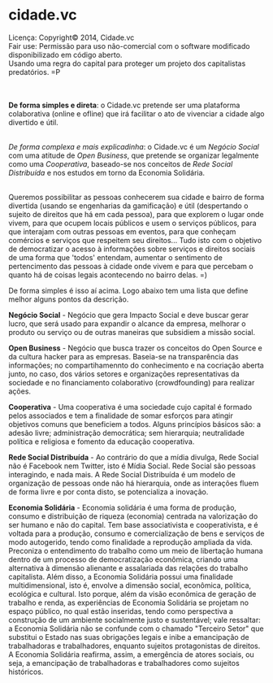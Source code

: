 cidade.vc
=========

<span>Licença: Copyright© 2014, Cidade.vc</span><br/>
<span>Fair use: Permissão para uso não-comercial com o software modificado disponibilizado em código aberto.</span><br/>
<span>Usando uma regra do capital para proteger um projeto dos capitalistas predatórios. =P</span>
<br/><br/><br/>

<span>

<b>De forma simples e direta</b>: o Cidade.vc pretende ser uma plataforma colaborativa (online e ofline) que irá facilitar o ato de vivenciar a cidade algo divertido e útil.<br/><br/>

<i>De forma complexa e mais explicadinha</i>: o Cidade.vc é um <i>Negócio Social</i> com uma atitude de <i>Open Business</i>, que pretende se organizar legalmente como uma <i>Cooperativa</i>, baseado-se nos conceitos de <i>Rede Social Distribuída</i> e nos estudos em torno da Economia Solidária.<br/><br/>

Queremos possibilitar as pessoas conhecerem sua cidade e bairro de forma divertida (usando se engenharias da gamificação) e útil (despertando o sujeito de direitos que há em cada pessoa), para que explorem o lugar onde vivem, para que ocupem locais públicos e usem o serviços públicos, para que interajam com outras pessoas em eventos, para que conheçam comércios e serviços que respeitem seu direitos... Tudo isto com o objetivo de democratizar o acesso à informações sobre serviços e direitos sociais de uma forma que 'todos' entendam, aumentar o sentimento de pertencimento das pessoas à cidade onde vivem e para que percebam o quanto há de coisas legais acontecendo no bairro delas. =)<br/>

De forma simples é isso aí acima. Logo abaixo tem uma lista que define melhor alguns pontos da descrição.
</span>

<span>

<b>Negócio Social</b> - Negócio que gera Impacto Social e deve buscar gerar lucro, que será usado para expandir o alcance da empresa, melhorar o produto ou serviço ou de outras maneiras que subsidiem a missão social.<br/>

<b>Open Business</b> - Negócio que busca trazer os conceitos do Open Source e da cultura hacker para as empresas. Baseia-se na transparência das informações; no compartihamennto do conhecimento e na cocriação aberta junto, no caso, dos vários setores e organizações representativas da sociedade e no financiamento colaborativo (crowdfounding) para realizar ações.<br/>

<b>Cooperativa</b> - Uma cooperativa é uma sociedade cujo capital é formado pelos associados e tem a finalidade de somar esforços para atingir objetivos comuns que beneficiem a todos. Alguns princípios básicos são: a adesão livre; administração democrática; sem hierarquia; neutralidade política e religiosa e fomento da educação cooperativa.<br/>

<b>Rede Social Distribuída</b> - Ao contrário do que a mídia divulga, Rede Social não é Facebook nem Twitter, isto é Mídia Social. Rede Social são pessoas interagindo,  e nada mais. A Rede Social Distribuída é um modelo de organização de pessoas onde não há hierarquia, onde as interações fluem de forma livre e por conta disto, se potencializa a inovação.<br/>

<b>Economia Solidária</b> - Economia solidária é uma forma de produção, consumo e distribuição de riqueza (economia) centrada na valorização do ser humano e não do capital. Tem base associativista e cooperativista, e é voltada para a produção, consumo e comercialização de bens e serviços de modo autogerido, tendo como finalidade a reprodução ampliada da vida. Preconiza o entendimento do trabalho como um meio de libertação humana dentro de um processo de democratização econômica, criando uma alternativa à dimensão alienante e assalariada das relações do trabalho capitalista. Além disso, a Economia Solidária possui uma finalidade multidimensional, isto é, envolve a dimensão social, econômica, política, ecológica e cultural. Isto porque, além da visão econômica de geração de trabalho e renda, as experiências de Economia Solidária se projetam no espaço público, no qual estão inseridas, tendo como perspectiva a construção de um ambiente socialmente justo e sustentável; vale ressaltar: a Economia Solidária não se confunde com o chamado "Terceiro Setor" que substitui o Estado nas suas obrigações legais e inibe a emancipação de trabalhadoras e trabalhadores, enquanto sujeitos protagonistas de direitos. A Economia Solidária reafirma, assim, a emergência de atores sociais, ou seja, a emancipação de trabalhadoras e trabalhadores como sujeitos históricos.


</span>